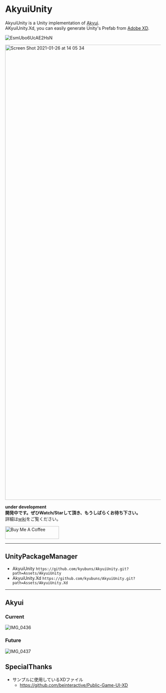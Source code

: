# AkyuiUnity

AkyuiUnity is a Unity implementation of [Akyui](https://github.com/kyubuns/Akyui).  
AKyuiUnity.Xd, you can easily generate Unity's Prefab from [Adobe XD](https://www.adobe.com/products/xd.html).

![EsmUbo6UcAE2HsN](https://user-images.githubusercontent.com/961165/105800564-5d6f0c00-5fda-11eb-9a05-b42132ae66cd.jpg)

<img width="1468" alt="Screen Shot 2021-01-26 at 14 05 34" src="https://user-images.githubusercontent.com/961165/105802939-a4133500-5fdf-11eb-851e-d068a53945d8.png">

**under development**  
**開発中です。ぜひWatch/Starして頂き、もうしばらくお待ち下さい。**  
詳細は[wiki](https://github.com/kyubuns/AkyuiUnity/wiki)をご覧ください。

<a href="https://www.buymeacoffee.com/kyubuns" target="_blank"><img src="https://cdn.buymeacoffee.com/buttons/default-orange.png" alt="Buy Me A Coffee" height="41" width="174"></a>

---

## UnityPackageManager
- AkyuiUnity `https://github.com/kyubuns/AkyuiUnity.git?path=Assets/AkyuiUnity`
- AkyuiUnity.Xd `https://github.com/kyubuns/AkyuiUnity.git?path=Assets/AkyuiUnity.Xd`

---

## Akyui

### Current

![IMG_0436](https://user-images.githubusercontent.com/961165/105034364-b7cd1180-5a9c-11eb-9e47-c275f24c8275.jpg)

### Future

![IMG_0437](https://user-images.githubusercontent.com/961165/105034369-b8fe3e80-5a9c-11eb-85f5-edcaf64ae02a.jpg)

## SpecialThanks

- サンプルに使用しているXDファイル
  - https://github.com/beinteractive/Public-Game-UI-XD
